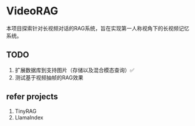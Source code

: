 # VideoRAG
本项目探索针对长视频对话的RAG系统，旨在实现第一人称视角下的长视频记忆系统。

## TODO
1. 扩展数据库到支持图片（存储以及混合模态查询）✅
2. 测试基于视频抽帧的RAG效果

## refer projects
1. TinyRAG
2. LlamaIndex
